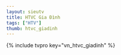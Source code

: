 ```yaml
---
layout: sieutv
title: HTVC Gia Đình
tags: ["HTV"]
thumb: htvc_giadinh
---
```

{% include tvpro key="vn_htvc_giadinh" %}

